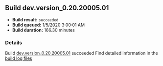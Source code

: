 ## Build dev.version_0.20.20005.01
- **Build result:** `succeeded`
- **Build queued:** 1/5/2020 3:00:01 AM
- **Build duration:** 166.30 minutes
### Details
Build [dev.version_0.20.20005.01](https://winappstudio.visualstudio.com/web/build.aspx?pcguid=a4ef43be-68ce-4195-a619-079b4d9834c2&builduri=vstfs%3a%2f%2f%2fBuild%2fBuild%2f32467) succeeded
Find detailed information in the [build log files]()
